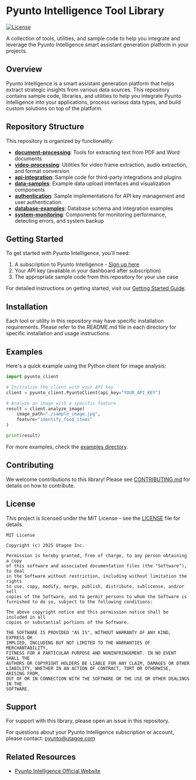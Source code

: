 # Pyunto Intelligence Tool Library

[![License](https://img.shields.io/badge/License-MIT-blue.svg)](https://opensource.org/licenses/MIT)

A collection of tools, utilities, and sample code to help you integrate and leverage the Pyunto Intelligence smart assistant generation platform in your projects.

## Overview

Pyunto Intelligence is a smart assistant generation platform that helps extract strategic insights from various data sources. This repository contains sample code, libraries, and utilities to help you integrate Pyunto Intelligence into your applications, process various data types, and build custom solutions on top of the platform.

## Repository Structure

This repository is organized by functionality:

- **[document-processing](./document-processing)**: Tools for extracting text from PDF and Word documents
- **[video-processing](./video-processing)**: Utilities for video frame extraction, audio extraction, and format conversion
- **[api-integration](./api-integration)**: Sample code for third-party integrations and plugins
- **[data-samples](./data-samples)**: Example data upload interfaces and visualization components
- **[authentication](./authentication)**: Sample implementations for API key management and user authentication
- **[database-examples](./database-examples)**: Database schema and integration examples
- **[system-monitoring](./system-monitoring)**: Components for monitoring performance, detecting errors, and system backup

## Getting Started

To get started with Pyunto Intelligence, you'll need:

1. A subscription to Pyunto Intelligence - [Sign up here](https://i.pyunto.com/)
2. Your API key (available in your dashboard after subscription)
3. The appropriate sample code from this repository for your use case

For detailed instructions on getting started, visit our [Getting Started Guide](./docs/getting-started.md).

## Installation

Each tool or utility in this repository may have specific installation requirements. Please refer to the README.md file in each directory for specific installation and usage instructions.

## Examples

Here's a quick example using the Python client for image analysis:

```python
import pyunto_client

# Initialize the client with your API key
client = pyunto_client.PyuntoClient(api_key="YOUR_API_KEY")

# Analyze an image with a specific feature
result = client.analyze_image(
    image_path="./sample_image.jpg",
    feature="identify_food_items"
)

print(result)
```

For more examples, check the [examples directory](./docs/examples).

## Contributing

We welcome contributions to this library! Please see [CONTRIBUTING.md](./CONTRIBUTING.md) for details on how to contribute.

## License

This project is licensed under the MIT License - see the [LICENSE](./LICENSE) file for details.

```
MIT License

Copyright (c) 2025 Utagoe Inc.

Permission is hereby granted, free of charge, to any person obtaining a copy
of this software and associated documentation files (the "Software"), to deal
in the Software without restriction, including without limitation the rights
to use, copy, modify, merge, publish, distribute, sublicense, and/or sell
copies of the Software, and to permit persons to whom the Software is
furnished to do so, subject to the following conditions:

The above copyright notice and this permission notice shall be included in all
copies or substantial portions of the Software.

THE SOFTWARE IS PROVIDED "AS IS", WITHOUT WARRANTY OF ANY KIND, EXPRESS OR
IMPLIED, INCLUDING BUT NOT LIMITED TO THE WARRANTIES OF MERCHANTABILITY,
FITNESS FOR A PARTICULAR PURPOSE AND NONINFRINGEMENT. IN NO EVENT SHALL THE
AUTHORS OR COPYRIGHT HOLDERS BE LIABLE FOR ANY CLAIM, DAMAGES OR OTHER
LIABILITY, WHETHER IN AN ACTION OF CONTRACT, TORT OR OTHERWISE, ARISING FROM,
OUT OF OR IN CONNECTION WITH THE SOFTWARE OR THE USE OR OTHER DEALINGS IN THE
SOFTWARE.
```

## Support

For support with this library, please open an issue in this repository.

For questions about your Pyunto Intelligence subscription or account, please contact: pyunto@utagoe.com

## Related Resources

- [Pyunto Intelligence Official Website](https://i.pyunto.com)
